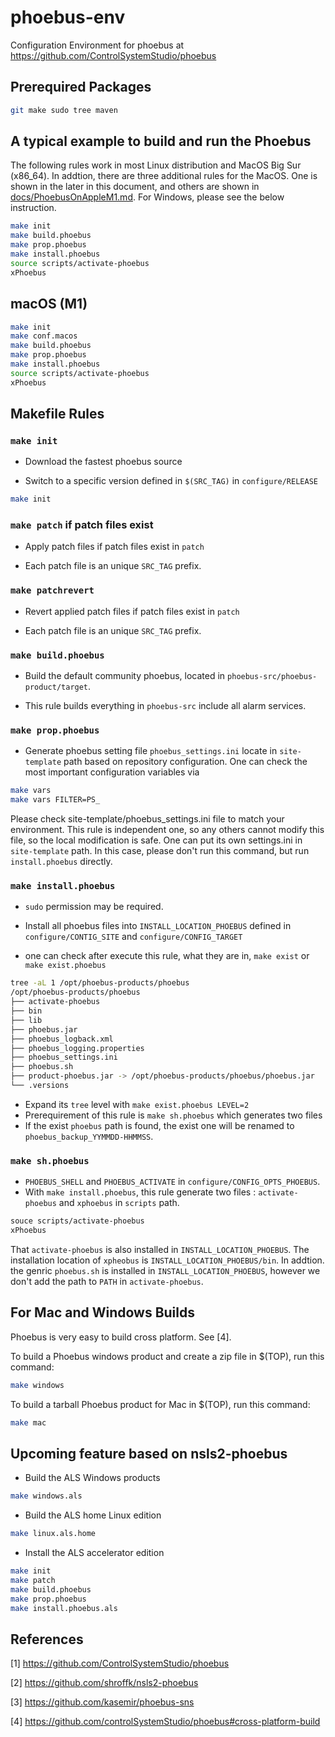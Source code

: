 # phoebus-env

Configuration Environment for phoebus at https://github.com/ControlSystemStudio/phoebus

## Prerequired Packages

```bash
git make sudo tree maven
```



## A typical example to build and run the Phoebus

The following rules work in most Linux distribution and MacOS Big Sur (x86_64). In addtion, there are three additional rules for the MacOS. One is shown in the later in this document, and others are shown in [docs/PhoebusOnAppleM1.md](https://github.com/jeonghanlee/phoebus-env/blob/master/docs/PhoebusOnAppleM1.md). For Windows, please see the below instruction.

```bash
make init
make build.phoebus
make prop.phoebus
make install.phoebus
source scripts/activate-phoebus
xPhoebus
```


## macOS (M1)

```bash
make init
make conf.macos
make build.phoebus
make prop.phoebus
make install.phoebus
source scripts/activate-phoebus
xPhoebus
```

## Makefile Rules

### `make init`

* Download the fastest phoebus source

* Switch to a specific version defined in `$(SRC_TAG)` in `configure/RELEASE`

```bash
make init
```

### `make patch` if patch files exist

* Apply patch files if patch files exist in `patch`

* Each patch file is an unique `SRC_TAG` prefix.

### `make patchrevert`

* Revert applied patch files if patch files exist in `patch`

* Each patch file is an unique `SRC_TAG` prefix.

### `make build.phoebus`

* Build the default community phoebus, located in `phoebus-src/phoebus-product/target`.

* This rule builds everything in `phoebus-src` include all alarm services.

### `make prop.phoebus`

* Generate phoebus setting file `phoebus_settings.ini` locate in `site-template` path based on repository configuration. One can check the most important configuration variables via

```bash
make vars
make vars FILTER=PS_
```

Please check site-template/phoebus_settings.ini file to match your environment. This rule is independent one, so any others cannot modify this file, so the local modification is safe. One can put its own settings.ini in `site-template` path. In this case, please don't run this command, but run `install.phoebus` directly.

### `make install.phoebus`

* `sudo` permission may be required.

* Install all phoebus files into `INSTALL_LOCATION_PHOEBUS` defined in `configure/CONTIG_SITE` and `configure/CONFIG_TARGET`

* one can check after execute this rule, what they are in, `make exist` or `make exist.phoebus`

```bash
tree -aL 1 /opt/phoebus-products/phoebus
/opt/phoebus-products/phoebus
├── activate-phoebus
├── bin
├── lib
├── phoebus.jar
├── phoebus_logback.xml
├── phoebus_logging.properties
├── phoebus_settings.ini
├── phoebus.sh
├── product-phoebus.jar -> /opt/phoebus-products/phoebus/phoebus.jar
└── .versions
```

* Expand its `tree` level with `make exist.phoebus LEVEL=2`
* Prerequirement of this rule is `make sh.phoebus` which generates two files
* If the exist `phoebus` path is found, the exist one will be renamed to `phoebus_backup_YYMMDD-HHMMSS`.

### `make sh.phoebus`

* `PHOEBUS_SHELL` and `PHOEBUS_ACTIVATE` in `configure/CONFIG_OPTS_PHOEBUS`.
* With `make install.phoebus`, this rule generate two files : `activate-phoebus` and `xphoebus` in `scripts` path.

```bash
souce scripts/activate-phoebus
xPhoebus
```

That `activate-phoebus` is also installed in `INSTALL_LOCATION_PHOEBUS`. The installation location of `xpheobus` is `INSTALL_LOCATION_PHOEBUS/bin`. In addtion. the genric `phoebus.sh` is installed in `INSTALL_LOCATION_PHOEBUS`, however we don't add the path to `PATH` in `activate-phoebus`.

## For Mac and Windows Builds

Phoebus is very easy to build cross platform. See [4].

To build a Phoebus windows product and create a zip file in $(TOP), run this command:

```bash
make windows
```

To build a tarball Phoebus product for Mac in $(TOP), run this command:

```bash
make mac
```

## Upcoming feature based on nsls2-phoebus

* Build the ALS Windows products

```bash
make windows.als
```

* Build the ALS home Linux edition

```bash
make linux.als.home
```

* Install the ALS accelerator edition

```bash
make init
make patch
make build.phoebus
make prop.phoebus
make install.phoebus.als 
```

## References

[1] <https://github.com/ControlSystemStudio/phoebus>

[2] <https://github.com/shroffk/nsls2-phoebus>

[3] <https://github.com/kasemir/phoebus-sns>

[4] <https://github.com/controlSystemStudio/phoebus#cross-platform-build>
